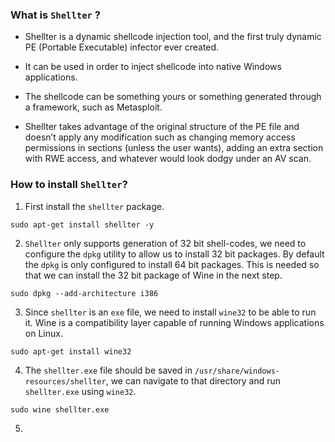 
### What is `Shellter` ?

- Shellter is a dynamic shellcode injection tool, and the first truly dynamic PE (Portable Executable) infector ever created.

- It can be used in order to inject shellcode into native Windows applications.

- The shellcode can be something yours or something generated through a framework, such as Metasploit.

- Shellter takes advantage of the original structure of the PE file and doesn’t apply any modification such as changing memory access permissions in sections (unless the user wants), adding an extra section with RWE access, and whatever would look dodgy under an AV scan.

### How to install `Shellter`?

1. First install the `shellter` package.
```
sudo apt-get install shellter -y
```

2. `Shellter` only supports generation of 32 bit shell-codes, we need to configure the `dpkg` utility to allow us to install 32 bit packages. By default the `dpkg` is only configured to install 64 bit packages. This is needed so that we can install the 32 bit package of Wine in the next step. 
```
sudo dpkg --add-architecture i386
```

3. Since `shellter` is an `exe` file, we need to install `wine32` to be able to run it. Wine is a compatibility layer capable of running Windows applications on Linux. 
```
sudo apt-get install wine32
```

4. The `shellter.exe` file should be saved in `/usr/share/windows-resources/shellter`, we can navigate to that directory and run `shellter.exe` using `wine32`. 
```
sudo wine shellter.exe
```

5. 